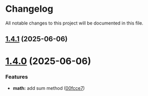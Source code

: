 # Changelog

All notable changes to this project will be documented in this file.

## [1.4.1](https://github.com/vicainelli/semantic-release-poc/compare/v1.4.0...v1.4.1) (2025-06-06)

# [1.4.0](https://github.com/vicainelli/semantic-release-poc/compare/v1.3.0...v1.4.0) (2025-06-06)


### Features

* **math:** add sum method ([00fcce7](https://github.com/vicainelli/semantic-release-poc/commit/00fcce797fce3dd297c8617ac650ff952f046e03))
